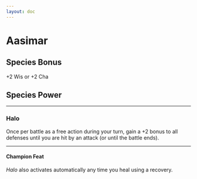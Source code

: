 ```yaml
---
layout: doc
---
```

# Aasimar

## Species Bonus

+2 Wis or +2 Cha

## Species Power

---

### Halo

Once per battle as a free action during your turn, gain a +2 bonus to all defenses until you are hit by an attack (or until the battle ends).

---

#### Champion Feat

_Halo_ also activates automatically any time you heal using a recovery.
